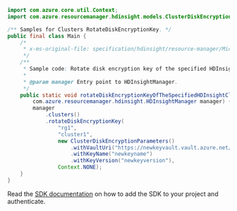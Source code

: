 ```java
import com.azure.core.util.Context;
import com.azure.resourcemanager.hdinsight.models.ClusterDiskEncryptionParameters;

/** Samples for Clusters RotateDiskEncryptionKey. */
public final class Main {
    /*
     * x-ms-original-file: specification/hdinsight/resource-manager/Microsoft.HDInsight/stable/2021-06-01/examples/RotateLinuxHadoopClusterDiskEncryptionKey.json
     */
    /**
     * Sample code: Rotate disk encryption key of the specified HDInsight cluster.
     *
     * @param manager Entry point to HDInsightManager.
     */
    public static void rotateDiskEncryptionKeyOfTheSpecifiedHDInsightCluster(
        com.azure.resourcemanager.hdinsight.HDInsightManager manager) {
        manager
            .clusters()
            .rotateDiskEncryptionKey(
                "rg1",
                "cluster1",
                new ClusterDiskEncryptionParameters()
                    .withVaultUri("https://newkeyvault.vault.azure.net/")
                    .withKeyName("newkeyname")
                    .withKeyVersion("newkeyversion"),
                Context.NONE);
    }
}
```

Read the [SDK documentation](https://github.com/Azure/azure-sdk-for-java/blob/azure-resourcemanager-hdinsight_1.0.0-beta.5/sdk/hdinsight/azure-resourcemanager-hdinsight/README.md) on how to add the SDK to your project and authenticate.
